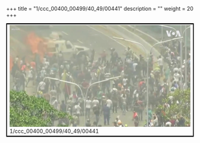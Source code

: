 +++
title = "1/ccc_00400_00499/40_49/00441"
description = ""
weight = 20
+++

<table style="border:2px solid black;max-width:800px;max-height:800px;" 
><tr><td>
<img class="center-fit-jpg"
src="/jpg_/aaa_20190430_NxaOmWaI8sI_00440.jpg">
1/ccc_00400_00499/40_49/00441
</img></td></tr></table>
